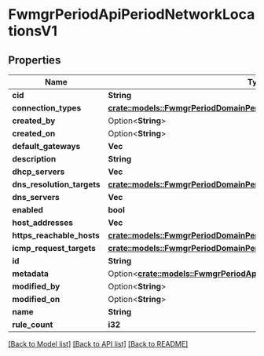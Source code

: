# FwmgrPeriodApiPeriodNetworkLocationsV1

## Properties

Name | Type | Description | Notes
------------ | ------------- | ------------- | -------------
**cid** | **String** |  | 
**connection_types** | [**crate::models::FwmgrPeriodDomainPeriodConnectionType**](fwmgr.domain.ConnectionType.md) |  | 
**created_by** | Option<**String**> |  | [optional]
**created_on** | Option<**String**> |  | [optional]
**default_gateways** | **Vec<String>** |  | 
**description** | **String** |  | 
**dhcp_servers** | **Vec<String>** |  | 
**dns_resolution_targets** | [**crate::models::FwmgrPeriodDomainPeriodDnsResolutionTargetsWithPolling**](fwmgr.domain.DNSResolutionTargetsWithPolling.md) |  | 
**dns_servers** | **Vec<String>** |  | 
**enabled** | **bool** |  | 
**host_addresses** | **Vec<String>** |  | 
**https_reachable_hosts** | [**crate::models::FwmgrPeriodDomainPeriodHttpsHostsWithPolling**](fwmgr.domain.HTTPSHostsWithPolling.md) |  | 
**icmp_request_targets** | [**crate::models::FwmgrPeriodDomainPeriodIcmpTargetsWithPolling**](fwmgr.domain.ICMPTargetsWithPolling.md) |  | 
**id** | **String** |  | 
**metadata** | Option<[**crate::models::FwmgrPeriodApiPeriodNetworkLocationsMetadataV1**](fwmgr.api.NetworkLocationsMetadataV1.md)> |  | [optional]
**modified_by** | Option<**String**> |  | [optional]
**modified_on** | Option<**String**> |  | [optional]
**name** | **String** |  | 
**rule_count** | **i32** |  | 

[[Back to Model list]](../README.md#documentation-for-models) [[Back to API list]](../README.md#documentation-for-api-endpoints) [[Back to README]](../README.md)


